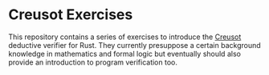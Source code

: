 # Creusot Exercises

This repository contains a series of exercises to introduce the [Creusot](https://github.com/xldenis/creusot) deductive verifier for Rust.
They currently presuppose a certain background knowledge in mathematics and formal logic but eventually should also provide an introduction to program verification too. 
